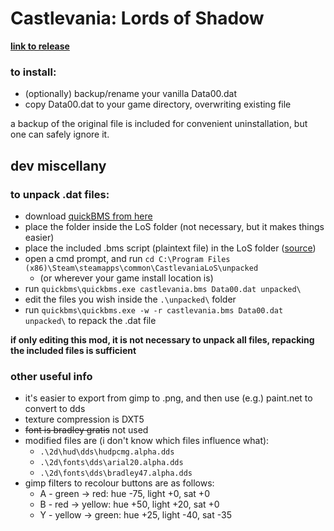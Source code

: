 # Castlevania: Lords of Shadow

**[link to release](https://github.com/ZeusOfTheCrows/nsx-button-prompts/releases/tag/cv-los)**

### to install:

* (optionally) backup/rename your vanilla Data00.dat
* copy Data00.dat to your game directory, overwriting existing file


a backup of the original file is included for convenient uninstallation, but one can safely
ignore it.

## dev miscellany

### to unpack .dat files:

* download [quickBMS from here](http://aluigi.altervista.org/quickbms.htm)
* place the folder inside the LoS folder (not necessary, but it makes things easier)
* place the included .bms script (plaintext file) in the LoS folder ([source](https://forum.xentax.com/viewtopic.php?f=10&t=5102&start=15#p87025))
* open a cmd prompt, and run `cd C:\Program Files (x86)\Steam\steamapps\common\CastlevaniaLoS\unpacked`
	* (or wherever your game install location is)
* run `quickbms\quickbms.exe castlevania.bms Data00.dat unpacked\`
* edit the files you wish inside the `.\unpacked\` folder
* run `quickbms\quickbms.exe -w -r castlevania.bms Data00.dat unpacked\` to repack the .dat file

**if only editing this mod, it is not necessary to unpack all files, repacking the included files is sufficient**

### other useful info

* it's easier to export from gimp to .png, and then use (e.g.) paint.net to convert to dds
* texture compression is DXT5
* ~~font is bradley gratis~~ not used
* modified files are (i don't know which files influence what):
	* `.\2d\hud\dds\hudpcmg.alpha.dds`
	* `.\2d\fonts\dds\arial20.alpha.dds`
	* `.\2d\fonts\dds\bradley47.alpha.dds`
* gimp filters to recolour buttons are as follows:
	* A - green → red: hue -75, light +0, sat +0
	* B - red → yellow: hue +50, light +20, sat +0
	* Y - yellow → green: hue +25, light -40, sat -35